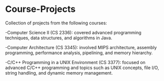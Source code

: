 # Course-Projects

Collection of projects from the following courses:

-Computer Science II (CS 2336): covered advanced programming techniques, data structures, and algorithms in Java.

-Computer Architecture (CS 3345): involved MIPS architecture, assembly programming, performance analysis, pipelining, and memory hierarchy.

-C/C++ Programming in a UNIX Environment (CS 3377): focused on advanced C/C++ programming and topics such as UNIX concepts, file I/O, string handling, and dynamic memory management.
